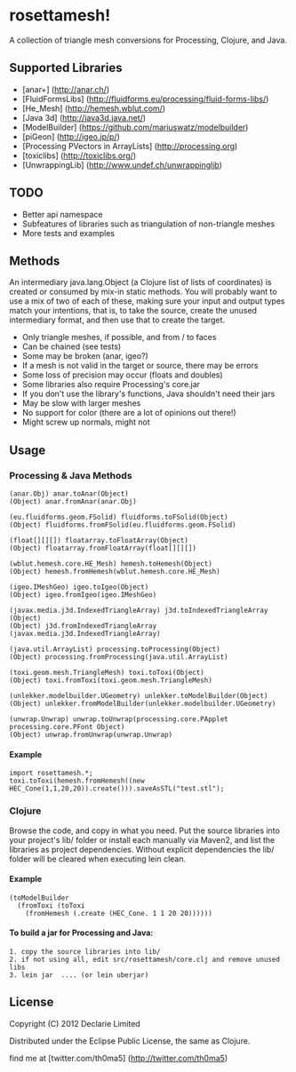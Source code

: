 # rosettamesh!

A collection of triangle mesh conversions for Processing, Clojure, and Java.

## Supported Libraries

- [anar+] (http://anar.ch/)
- [FluidFormsLibs] (http://fluidforms.eu/processing/fluid-forms-libs/)
- [He_Mesh] (http://hemesh.wblut.com/)
- [Java 3d] (http://java3d.java.net/)
- [ModelBuilder] (https://github.com/mariuswatz/modelbuilder)
- [piGeon] (http://igeo.jp/p/)
- [Processing PVectors in ArrayLists] (http://processing.org)
- [toxiclibs] (http://toxiclibs.org/)
- [UnwrappingLib] (http://www.undef.ch/unwrappinglib)

## TODO

- Better api namespace
- Subfeatures of libraries such as triangulation of non-triangle meshes
- More tests and examples

## Methods

An intermediary java.lang.Object (a Clojure list of lists of coordinates) is
created or consumed by mix-in static methods. You will probably want to
use a mix of two of each of these, making sure your input and output
types match your intentions, that is, to take the source, create the
unused intermediary format, and then use that to create the target.

- Only triangle meshes, if possible, and from / to faces
- Can be chained (see tests)
- Some may be broken (anar, igeo?)
- If a mesh is not valid in the target or source, there may be errors
- Some loss of precision may occur (floats and doubles) 
- Some libraries also require Processing's core.jar
- If you don't use the library's functions, Java shouldn't need their jars
- May be slow with larger meshes
- No support for color (there are a lot of opinions out there!)
- Might screw up normals, might not

## Usage

### Processing & Java Methods

    (anar.Obj) anar.toAnar(Object)
    (Object) anar.fromAnar(anar.Obj)

    (eu.fluidforms.geom.FSolid) fluidforms.toFSolid(Object)
    (Object) fluidforms.fromFSolid(eu.fluidforms.geom.FSolid)

    (float[][][]) floatarray.toFloatArray(Object)
    (Object) floatarray.fromFloatArray(float[][][])

    (wblut.hemesh.core.HE_Mesh) hemesh.toHemesh(Object)
    (Object) hemesh.fromHemesh(wblut.hemesh.core.HE_Mesh)

    (igeo.IMeshGeo) igeo.toIgeo(Object)
    (Object) igeo.fromIgeo(igeo.IMeshGeo)

    (javax.media.j3d.IndexedTriangleArray) j3d.toIndexedTriangleArray (Object)
    (Object) j3d.fromIndexedTriangleArray (javax.media.j3d.IndexedTriangleArray)

    (java.util.ArrayList) processing.toProcessing(Object)
    (Object) processing.fromProcessing(java.util.ArrayList)

    (toxi.geom.mesh.TriangleMesh) toxi.toToxi(Object)
    (Object) toxi.fromToxi(toxi.geom.mesh.TriangleMesh)

    (unlekker.modelbuilder.UGeometry) unlekker.toModelBuilder(Object)
    (Object) unlekker.fromModelBuilder(unlekker.modelbuilder.UGeometry)

    (unwrap.Unwrap) unwrap.toUnwrap(processing.core.PApplet processing.core.PFont Object)
    (Object) unwrap.fromUnwrap(unwrap.Unwrap)

#### Example

    import rosettamesh.*;
    toxi.toToxi(hemesh.fromHemesh((new HEC_Cone(1,1,20,20)).create())).saveAsSTL("test.stl");
    

### Clojure

Browse the code, and copy in what you need. Put the source libraries
into your project's lib/ folder or install each manually via Maven2, and
list the libraries as project dependencies. Without explicit dependencies
the lib/ folder will be cleared when executing lein clean.

#### Example

    (toModelBuilder 
      (fromToxi (toToxi 
        (fromHemesh (.create (HEC_Cone. 1 1 20 20))))))

#### To build a jar for Processing and Java:

    1. copy the source libraries into lib/
    2. if not using all, edit src/rosettamesh/core.clj and remove unused libs
    3. lein jar  .... (or lein uberjar)

## License

Copyright (C) 2012 Declarie Limited

Distributed under the Eclipse Public License, the same as Clojure.

find me at [twitter.com/th0ma5] (http://twitter.com/th0ma5)

